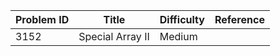 | Problem ID | Title | Difficulty | Reference
| --- | --- | --- | ---
| 3152 | Special Array II | Medium | 
